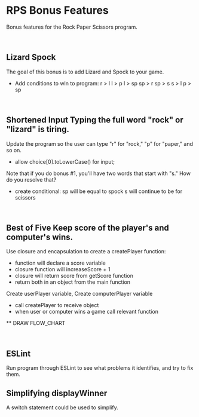# RPS Bonus Features

Bonus features for the Rock Paper Scissors program.

<br>

## Lizard Spock 
The goal of this bonus is to add Lizard and Spock to your game.

- Add conditions to win to program:
r > l
l > p
l > sp
sp > r
sp > s
s > l
p > sp
<br>

## Shortened Input Typing the full word "rock" or "lizard" is tiring. 
Update the program so the user can type "r" for "rock," "p" for "paper," and so on. 
- allow choice[0].toLowerCase() for input;


Note that if you do bonus #1, you'll have two words that start with "s." How do you resolve that?

- create conditional: 
sp will be equal to spock
s will continue to be for scissors


<br>

## Best of Five Keep score of the player's and computer's wins. 

Use closure and encapsulation to create a createPlayer function:
- function will declare a score variable
- closure function will increaseScore + 1
- closure will return score from getScore function
- return both in an object from the main function

Create userPlayer variable,
Create computerPlayer variable
  - call createPlayer to receive object
  - when user or computer wins a game call relevant function

** DRAW FLOW_CHART

<br>

## ESLint
Run program through ESLint to see what problems it identifies, and try to fix them.
<br>

## Simplifying displayWinner

A switch statement could be used to simplify. 
